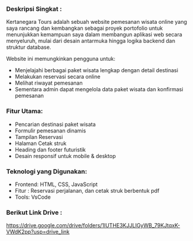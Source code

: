 ### **Deskripsi Singkat** :
Kertanegara Tours adalah sebuah website pemesanan wisata online yang saya rancang dan kembangkan sebagai proyek portofolio untuk menunjukkan kemampuan saya dalam membangun aplikasi web secara menyeluruh, mulai dari desain antarmuka hingga logika backend dan struktur database.

Website ini memungkinkan pengguna untuk:
- Menjelajahi berbagai paket wisata lengkap dengan detail destinasi
- Melakukan reservasi secara online
- Melihat riwayat pemesanan
- Sementara admin dapat mengelola data paket wisata dan konfirmasi pemesanan

### **Fitur Utama:**
- Pencarian destinasi paket wisata
- Formulir pemesanan dinamis
- Tampilan Reservasi
- Halaman Cetak struk
- Heading dan footer futuristik
- Desain responsif untuk mobile & desktop

### **Teknologi yang Digunakan:**
- Frontend: HTML, CSS, JavaScript
- Fitur : Reservasi perjalanan, dan cetak struk berbentuk pdf
- Tools: VsCode

### Berikut Link Drive :
https://drive.google.com/drive/folders/1lUTHE3KJJLIGyWB_79KJtqxK-VWdK2pp?usp=drive_link
